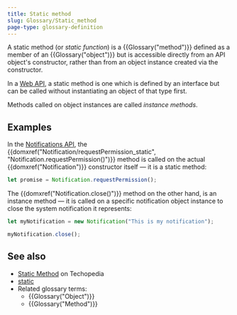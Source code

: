 ```yaml
---
title: Static method
slug: Glossary/Static_method
page-type: glossary-definition
---
```




A static method (or _static function_) is a {{Glossary("method")}} defined as a member of an {{Glossary("object")}} but is accessible directly from an API object's constructor, rather than from an object instance created via the constructor.

In a [Web API](/Web/API), a static method is one which is defined by an interface but can be called without instantiating an object of that type first.

Methods called on object instances are called _instance methods_.

## Examples

In the [Notifications API](/Web/API/Notifications_API), the {{domxref("Notification/requestPermission_static", "Notification.requestPermission()")}} method is called on the actual {{domxref("Notification")}} constructor itself — it is a static method:

```js
let promise = Notification.requestPermission();
```

The {{domxref("Notification.close()")}} method on the other hand, is an instance method — it is called on a specific notification object instance to close the system notification it represents:

```js
let myNotification = new Notification("This is my notification");

myNotification.close();
```

## See also

- [Static Method](https://www.techopedia.com/definition/24034/static-method-java) on Techopedia
- [static](/Web/JavaScript/Reference/Classes/static)
- Related glossary terms:
  - {{Glossary("Object")}}
  - {{Glossary("Method")}}
